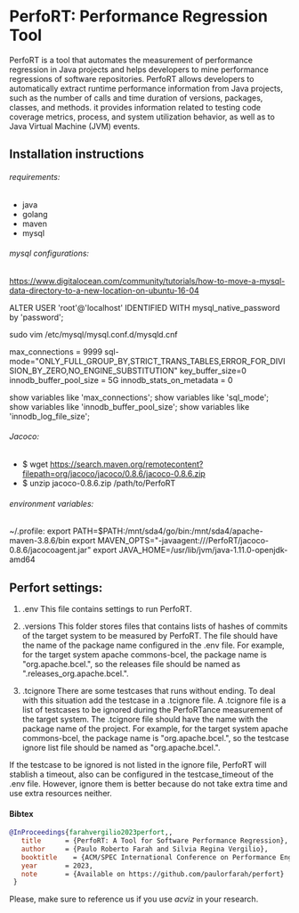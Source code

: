 # PerfoRT: Performance Regression Tool

PerfoRT is a tool that automates the measurement of performance regression in Java projects and helps developers to mine performance regressions of software repositories. PerfoRT allows developers to automatically extract runtime performance information from Java projects, such as the number of
calls and time duration of versions, packages, classes, and methods.  it provides information related to testing code coverage metrics, process, and system utilization behavior, as well as to Java Virtual Machine (JVM) events. 


## Installation instructions


###### requirements:
- java
- golang
- maven
- mysql

###### mysql configurations:
https://www.digitalocean.com/community/tutorials/how-to-move-a-mysql-data-directory-to-a-new-location-on-ubuntu-16-04

ALTER USER 'root'@'localhost' IDENTIFIED WITH mysql_native_password by 'password';

sudo vim /etc/mysql/mysql.conf.d/mysqld.cnf

max_connections = 9999
sql-mode="ONLY_FULL_GROUP_BY,STRICT_TRANS_TABLES,ERROR_FOR_DIVISION_BY_ZERO,NO_ENGINE_SUBSTITUTION"
key_buffer_size=0
innodb_buffer_pool_size = 5G
innodb_stats_on_metadata = 0


show variables like 'max_connections';
show variables like 'sql_mode';
show variables like 'innodb_buffer_pool_size';
show variables like 'innodb_log_file_size';

###### Jacoco:
- $ wget https://search.maven.org/remotecontent?filepath=org/jacoco/jacoco/0.8.6/jacoco-0.8.6.zip
- $ unzip jacoco-0.8.6.zip /path/to/PerfoRT
  
###### environment variables:
~/.profile:
export PATH=$PATH:/mnt/sda4/go/bin:/mnt/sda4/apache-maven-3.8.6/bin
export MAVEN_OPTS="-javaagent:/<path>/<to>/PerfoRT/jacoco-0.8.6/jacocoagent.jar"
export JAVA_HOME=/usr/lib/jvm/java-1.11.0-openjdk-amd64

 ## Perfort settings:
  
1. .env
  This file contains settings to run PerfoRT.
  
2. .versions
  This folder stores files that contains lists of hashes of commits of the target system to be measured by PerfoRT. The file should have the name of the package name configured in the .env file.
For example, for the target system apache commons-bcel, the package name is "org.apache.bcel.", so the releases file should be named as ".releases_org.apache.bcel.".

3. .tcignore
There are some testcases that runs without ending. To deal with this situation add the testcase in a .tcignore file. A .tcignore file is a list of testcases to be ignored during the PerfoRTance measurement of the target system. The .tcignore file should have the name with the package name of the project. For example, for the target system apache commons-bcel, the package name is "org.apache.bcel.", so the testcase ignore list file should be named as "org.apache.bcel.".

If the testcase to be ignored is not listed in the ignore file, PerfoRT will stablish a timeout, also can be configured in the testcase_timeout of the .env file. However, ignore them is better because do not take extra time and use extra resources neither.

  
#### Bibtex
```bibtex
@InProceedings{farahvergilio2023perfort,,
   title      = {PerfoRT: A Tool for Software Performance Regression},
   author     = {Paulo Roberto Farah and Silvia Regina Vergilio},
   booktitle    = {ACM/SPEC International Conference on Performance Engineering},
   year       = 2023,
   note       = {Available on https://github.com/paulorfarah/perfort}
 }
```

Please, make sure to reference us if you use *acviz* in your research.

